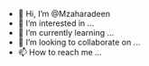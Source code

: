 - 👋 Hi, I’m @Mzaharadeen
- 👀 I’m interested in ...
- 🌱 I’m currently learning ...
- 💞️ I’m looking to collaborate on ...
- 📫 How to reach me ...

<!---
Mzaharadeen/Mzaharadeen is a ✨ special ✨ repository because its `README.md` (this file) appears on your GitHub profile.
You can click the Preview link to take a look at your changes.
--->
